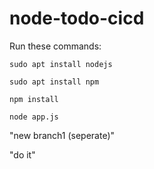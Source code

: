 # node-todo-cicd

Run these commands:


`sudo apt install nodejs`


`sudo apt install npm`


`npm install`

`node app.js`


"new branch1 (seperate)"



"do it"

